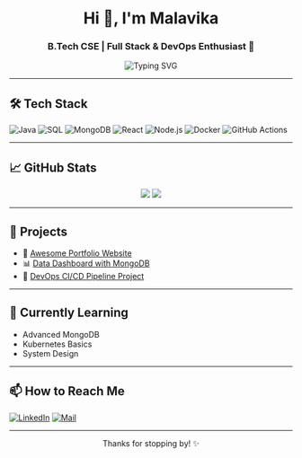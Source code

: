 <h1 align="center">Hi 👋, I'm Malavika</h1>
<h3 align="center">B.Tech CSE | Full Stack & DevOps Enthusiast 🚀</h3>

<p align="center">
  <img src="https://readme-typing-svg.demolab.com?font=Fira+Code&duration=3000&pause=1000&center=true&width=435&lines=Passionate+about+Tech;Always+learning+something+new!" alt="Typing SVG" />
</p>

---

## 🛠️ Tech Stack

![Java](https://img.shields.io/badge/-Java-000?style=flat&logo=java)
![SQL](https://img.shields.io/badge/-SQL-000?style=flat&logo=mysql)
![MongoDB](https://img.shields.io/badge/-MongoDB-000?style=flat&logo=mongodb)
![React](https://img.shields.io/badge/-React-000?style=flat&logo=react)
![Node.js](https://img.shields.io/badge/-Node.js-000?style=flat&logo=node.js)
![Docker](https://img.shields.io/badge/-Docker-000?style=flat&logo=docker)
![GitHub Actions](https://img.shields.io/badge/-GitHub%20Actions-000?style=flat&logo=githubactions)

---

## 📈 GitHub Stats

<p align="center">
  <img src="https://github-readme-stats.vercel.app/api?username=malavikaman123&show_icons=true&theme=github_dark&hide=issues" />
  <img src="https://github-readme-streak-stats.herokuapp.com?user=malavikaman123&theme=dark&hide_border=true" />
</p>

---

## 📌 Projects
- 🚀 [Awesome Portfolio Website](https://github.com/username/portfolio)
- 📊 [Data Dashboard with MongoDB](https://github.com/username/mongodb-dashboard)
- 💼 [DevOps CI/CD Pipeline Project](https://github.com/username/devops-pipeline)

---

## 🌱 Currently Learning

- Advanced MongoDB
- Kubernetes Basics
- System Design

---

## 📫 How to Reach Me

[![LinkedIn](https://img.shields.io/badge/LinkedIn-blue?logo=linkedin)](https://www.linkedin.com/in/your-profile)
[![Mail](https://img.shields.io/badge/Gmail-red?logo=gmail)](mailto:yourmail@example.com)

---

<p align="center">Thanks for stopping by! ✨</p>
